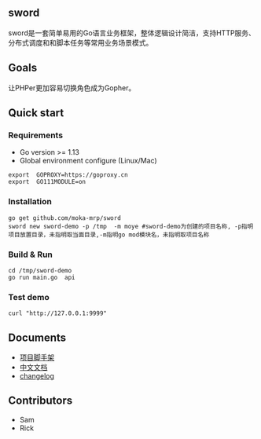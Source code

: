## sword
sword是一套简单易用的Go语言业务框架，整体逻辑设计简洁，支持HTTP服务、分布式调度和和脚本任务等常用业务场景模式。

## Goals
让PHPer更加容易切换角色成为Gopher。




## Quick start

### Requirements
- Go version >= 1.13
- Global environment configure (Linux/Mac)  

```
export  GOPROXY=https://goproxy.cn
export  GO111MODULE=on
```

### Installation
```shell
go get github.com/moka-mrp/sword
sword new sword-demo -p /tmp  -m moye #sword-demo为创建的项目名称, -p指明项目放置目录，未指明取当面目录,-m指明go mod模块名，未指明取项目名称
```

### Build & Run
```shell
cd /tmp/sword-demo
go run main.go  api
```

### Test demo
```
curl "http://127.0.0.1:9999"
```

## Documents

- [项目脚手架](https://github.com/moka-mrp/sword)
- [中文文档](https://github.com/moka-mrp/sword-core/wiki)
- [changelog](https://github.com/moka-mrp/sword-core/blob/master/CHANGELOG.md)

## Contributors

- Sam 
- Rick




